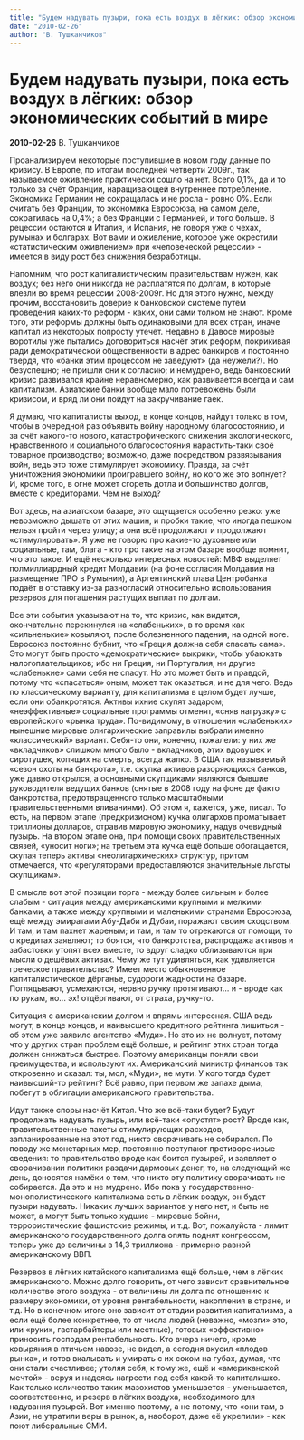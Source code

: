```yaml
---
title: "Будем надувать пузыри, пока есть воздух в лёгких: обзор экономических событий в мире"
date: "2010-02-26"
author: "В. Тушканчиков"
---
```


# Будем надувать пузыри, пока есть воздух в лёгких: обзор экономических событий в мире

**2010-02-26** В. Тушканчиков

Проанализируем некоторые поступившие в новом году данные по кризису. В Европе, по итогам последней четверти 2009г., так называемое оживление практически сошло на нет. Всего 0,1%, да и то только за счёт Франции, наращивающей внутреннее потребление. Экономика Германии не сокращалась и не росла - ровно 0%. Если считать без Франции, то экономика Евросоюза, на самом деле, сократилась на 0,4%; а без Франции с Германией, и того больше. В рецессии остаются и Италия, и Испания, не говоря уже о чехах, румынах и болгарах. Вот вами и оживление, которое уже окрестили «статистическим оживлением» при «человеческой рецессии» - имеется в виду рост без снижения безработицы.

Напомним, что рост капиталистическим правительствам нужен, как воздух; без него они никогда не расплатятся по долгам, в которые влезли во время рецессии 2008-2009г. Но для этого нужно, между прочим, восстановить доверие к банковской системе путём проведения каких-то реформ - каких, они сами толком не знают. Кроме того, эти реформы должны быть одинаковыми для всех стран, иначе капитал из некоторых попросту утечёт. Недавно в Давосе мировые воротилы уже пытались договориться насчёт этих реформ, покрикивая ради демократической общественности в адрес банкиров и постоянно твердя, что «банки этим процессом не заведуют» (да неужели?). Но безуспешно; не пришли они к согласию; и немудрено, ведь банковский кризис развивался крайне неравномерно, как развивается всегда и сам капитализм. Азиатские банки вообще мало потревожены были кризисом, и вряд ли они пойдут на закручивание гаек.

Я думаю, что капиталисты выход, в конце концов, найдут только в том, чтобы в очередной раз объявить войну народному благосостоянию, и за счёт какого-то нового, катастрофического снижения экологического, нравственного и социального благосостояния нарастить-таки своё товарное производство; возможно, даже посредством развязывания войн, ведь это тоже стимулирует экономику. Правда, за счёт уничтожения экономики проигравшего войну, но кого же это волнует? И, кроме того, в огне может сгореть дотла и большинство долгов, вместе с кредиторами. Чем не выход?

Вот здесь, на азиатском базаре, это ощущается особенно резко: уже невозможно дышать от этих машин, и пробки такие, что иногда пешком нельзя пройти через улицу; а они всё продолжают и продолжают «стимулировать». Я уже не говорю про какие-то духовные или социальные, там, блага - кто про такие на этом базаре вообще помнит, что это такое.	И ещё несколько интересных новостей: МВФ выделяет полмиллиардный кредит Молдавии (на фоне согласия Молдавии на размещение ПРО в Румынии), а Аргентинский глава Центробанка подаёт в отставку из-за разногласий относительно использования резервов для погашения растущих выплат по долгам.

Все эти события указывают на то, что кризис, как видится, окончательно перекинулся на «слабеньких», в то время как «сильненькие» ковыляют, после болезненного падения, на одной ноге. Евросоюз постоянно бубнит, что «Греция должна себя спасать сама». Это могут быть просто «демократические» выкрики, чтобы убаюкать налогоплательщиков; ибо ни Греция, ни Португалия, ни другие «слабенькие» сами себя не спасут. Но это может быть и правдой, потому что «спасаться» оным, может так оказаться, и не для чего. Ведь по классическому варианту, для капитализма в целом будет лучше, если они обанкротятся. Активы ихние скупят задаром; «неэффективные» социальные программы отменят, «сняв нагрузку» с европейского «рынка труда». По-видимому, в отношении «слабеньких» нынешние мировые олигархические заправилы выбрали именно «классический» вариант. Себя-то они, конечно, пожалели: у них же «вкладчиков» слишком много было - вкладчиков, этих вдовушек и сиротушек, копящих на смерть, всегда жалко. В США так называемый «сезон охоты на банкрота», т.е. скупка активов разоряющихся банков, уже давно открылся, а основными скупщиками являются бывшие руководители ведущих банков (снятые в 2008 году на фоне де факто банкротства, предотвращенного только масштабными правительственными вливаниями). Об этом я, кажется, уже, писал. То есть, на первом этапе (предкризисном) кучка олигархов проматывает триллионы долларов, отравив мировую экономику, надув очевидный пузырь. На втором этапе она, при помощи своих правительственных связей, «уносит ноги»; на третьем эта кучка ещё больше обогащается, скупая теперь активы «неолигархических» структур, притом отмечается, что «регуляторами предоставляются значительные льготы скупщикам».

В смысле вот этой позиции торга - между более сильным и более слабым - ситуация между американскими крупными и мелкими банками, а также между крупными и маленькими странами Евросоюза, ещё между эмиратами Абу-Даби и Дубаи, поражают своим сходством. И там, и там пахнет жареным; и там, и там то отрекаются от помощи, то о кредитах заявляют; то боятся, что банкротства, распродажа активов и забастовки утопят всех вместе, то вдруг сладко облизываются при мысли о дешёвых активах. Чему же тут удивляться, как удивляется греческое правительство? Имеет место обыкновенное капиталистическое дёрганье, судороги жадности на базаре. Поглядывают, усмехаются, нервно ручку протягивают... и - вроде как по рукам, но... эх! отдёргивают, от страха, ручку-то.

Ситуация с американским долгом и впрямь интересная. США ведь могут, в конце концов, и наивысшего кредитного рейтинга лишиться - об этом уже заявило агентство «Муди». Но это их не волнует, потому что у других стран проблем ещё больше, и рейтинг этих стран тогда должен снижаться быстрее. Поэтому американцы поняли свои преимущества, и используют их. Американский министр финансов так откровенно и сказал: ты, мол, «Муди», не мути. У кого тогда будет наивысший-то рейтинг? Всё равно, при первом же запахе дыма, побегут в облигации американского правительства.

Идут также споры насчёт Китая. Что же всё-таки будет? Будут продолжать надувать пузырь, или всё-таки «опустят» рост? Вроде как, правительственные пакеты стимулирующих расходов, запланированные на этот год, никто сворачивать не собирался. По поводу же монетарных мер, постоянно поступают противоречивые сведения: то правительство вроде как боится пузырей, и заявляет о сворачивании политики раздачи дармовых денег, то, на следующий же день, доносятся намёки о том, что никто эту политику сворачивать не собирается. Да это и не мудрено. Ибо пока у государственно-монополистического капитализма есть в лёгких воздух, он будет пузыри надувать. Никаких лучших вариантов у него нет, и быть не может, а могут быть только худшие - мировые бойни, террористические фашистские режимы, и т.д. Вот, пожалуйста - лимит американского государственного долга опять поднят конгрессом, теперь уже до величины в 14,3 триллиона - примерно равной американскому ВВП.

Резервов в лёгких китайского капитализма ещё больше, чем в лёгких американского. Можно долго говорить, от чего зависит сравнительное количество этого воздуха - от величины ли долга по отношению к размеру экономики, от уровня рентабельности, накопления в стране, и т.д. Но в конечном итоге оно зависит от стадии развития капитализма, а если ещё более конкретнее, то от числа людей (неважно, «мозги» это, или «руки», гастарбайтеры или местные), готовых «эффективно» приносить господам рентабельность. Кто вчера ничего, кроме ковыряния в птичьем навозе, не видел, а сегодня вкусил «плодов рынка», и готов вкалывать и умирать с их соком на губах, думая, что они стали счастливее; утоляя себя, к тому же, ещё и «американской мечтой» - веруя и надеясь нагрести под себя какой-то капиталишко. Как только количество таких мазохистов уменьшается - уменьшается, соответственно, и резерв в лёгких воздуха, необходимого для надувания пузырей. Вот именно поэтому, а не потому, что «они там, в Азии, не утратили веры в рынок, а, наоборот, даже её укрепили» - как поют либеральные СМИ.